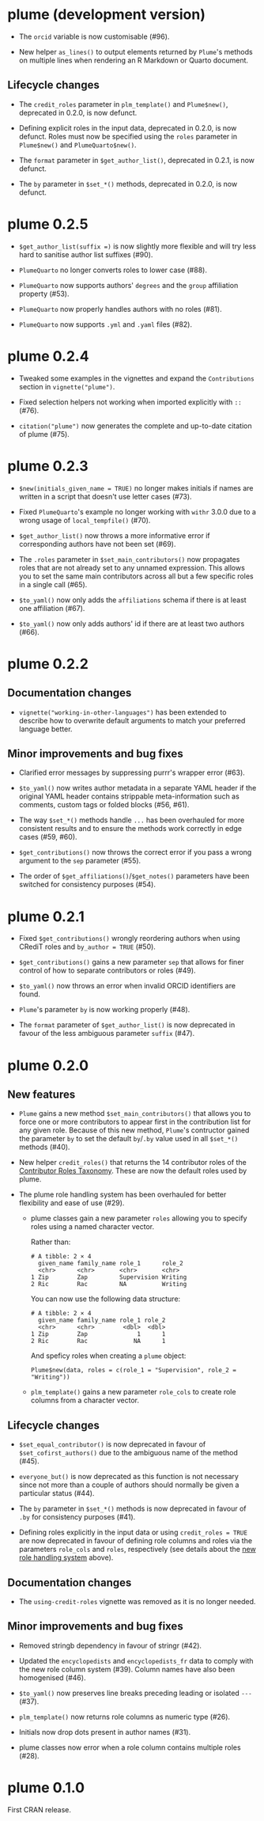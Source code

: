 # plume (development version)

* The `orcid` variable is now customisable (#96).

* New helper `as_lines()` to output elements returned by `Plume`'s methods on multiple lines when rendering an R Markdown or Quarto document.

## Lifecycle changes

* The `credit_roles` parameter in `plm_template()` and `Plume$new()`, deprecated in 0.2.0, is now defunct.

* Defining explicit roles in the input data, deprecated in 0.2.0, is now defunct. Roles must now be specified using the `roles` parameter in `Plume$new()` and `PlumeQuarto$new()`.

* The `format` parameter in `$get_author_list()`, deprecated in 0.2.1, is now defunct.

* The `by` parameter in `$set_*()` methods, deprecated in 0.2.0, is now defunct.

# plume 0.2.5

* `$get_author_list(suffix =)` is now slightly more flexible and will try less hard to sanitise author list suffixes (#90).

* `PlumeQuarto` no longer converts roles to lower case (#88).

* `PlumeQuarto` now supports authors' `degrees` and the `group` affiliation property (#53).

* `PlumeQuarto` now properly handles authors with no roles (#81).

* `PlumeQuarto` now supports `.yml` and `.yaml` files (#82).

# plume 0.2.4

* Tweaked some examples in the vignettes and expand the `Contributions` section in `vignette("plume")`.

* Fixed selection helpers not working when imported explicitly with `::` (#76).

* `citation("plume")` now generates the complete and up-to-date citation of plume (#75).

# plume 0.2.3

* `$new(initials_given_name = TRUE)` no longer makes initials if names are written in a script that doesn't use letter cases (#73).

* Fixed `PlumeQuarto`'s example no longer working with `withr` 3.0.0 due to a wrong usage of `local_tempfile()` (#70).

* `$get_author_list()` now throws a more informative error if corresponding authors have not been set (#69).

* The `.roles` parameter in `$set_main_contributors()` now propagates roles that are not already set to any unnamed expression. This allows you to set the same main contributors across all but a few specific roles in a single call (#65).

* `$to_yaml()` now only adds the `affiliations` schema if there is at least one affiliation (#67).

* `$to_yaml()` now only adds authors' id if there are at least two authors (#66).

# plume 0.2.2

## Documentation changes

* `vignette("working-in-other-languages")` has been extended to describe how to overwrite default arguments to match your preferred language better.

## Minor improvements and bug fixes

* Clarified error messages by suppressing purrr's wrapper error (#63).

* `$to_yaml()` now writes author metadata in a separate YAML header if the original YAML header contains strippable meta-information such as comments, custom tags or folded blocks (#56, #61).

* The way `$set_*()` methods handle `...` has been overhauled for more consistent results and to ensure the methods work correctly in edge cases (#59, #60).

* `$get_contributions()` now throws the correct error if you pass a wrong argument to the `sep` parameter (#55).

* The order of `$get_affiliations()`/`$get_notes()` parameters have been switched for consistency purposes (#54).

# plume 0.2.1

* Fixed `$get_contributions()` wrongly reordering authors when using CRediT roles and `by_author = TRUE` (#50).

* `$get_contributions()` gains a new parameter `sep` that allows for finer control of how to separate contributors or roles (#49).

* `$to_yaml()` now throws an error when invalid ORCID identifiers are found.

* `Plume`'s parameter `by` is now working properly (#48).

* The `format` parameter of `$get_author_list()` is now deprecated in favour of the less ambiguous parameter `suffix` (#47).

# plume 0.2.0

## New features

* `Plume` gains a new method `$set_main_contributors()` that allows you to force one or more contributors to appear first in the contribution list for any given role. Because of this new method, `Plume`'s contructor gained the parameter `by` to set the default `by`/`.by` value used in all `$set_*()` methods (#40).

* New helper `credit_roles()` that returns the 14 contributor roles of the [Contributor Roles Taxonomy](https://credit.niso.org). These are now the default roles used by plume.

<a name="new_role_system" />

* The plume role handling system has been overhauled for better flexibility and ease of use (#29).

  * plume classes gain a new parameter `roles` allowing you to specify roles using a named character vector.

    Rather than:

    ```
    # A tibble: 2 × 4
      given_name family_name role_1      role_2
      <chr>      <chr>       <chr>       <chr>
    1 Zip        Zap         Supervision Writing
    2 Ric        Rac         NA          Writing
    ```

    You can now use the following data structure:

    ```
    # A tibble: 2 × 4
      given_name family_name role_1 role_2
      <chr>      <chr>        <dbl>  <dbl>
    1 Zip        Zap              1      1
    2 Ric        Rac             NA      1
    ```

    And speficy roles when creating a `plume` object:

    ```
    Plume$new(data, roles = c(role_1 = "Supervision", role_2 = "Writing"))
    ```

  * `plm_template()` gains a new parameter `role_cols` to create role columns from a character vector.

## Lifecycle changes

* `$set_equal_contributor()` is now deprecated in favour of `$set_cofirst_authors()` due to the ambiguous name of the method (#45).

* `everyone_but()` is now deprecated as this function is not necessary since not more than a couple of authors should normally be given a particular status (#44).

* The `by` parameter in `$set_*()` methods is now deprecated in favour of `.by` for consistency purposes (#41).

* Defining roles explicitly in the input data or using `credit_roles = TRUE` are now deprecated in favour of defining role columns and roles via the parameters `role_cols` and `roles`, respectively (see details about the [new role handling system](#new_role_system) above).

## Documentation changes

* The `using-credit-roles` vignette was removed as it is no longer needed.

## Minor improvements and bug fixes

* Removed stringb dependency in favour of stringr (#42).

* Updated the `encyclopedists` and `encyclopedists_fr` data to comply with the new role column system (#39). Column names have also been homogenised (#46).

* `$to_yaml()` now preserves line breaks preceding leading or isolated `---` (#37).

* `plm_template()` now returns role columns as numeric type (#26).

* Initials now drop dots present in author names (#31).

* plume classes now error when a role column contains multiple roles (#28).

# plume 0.1.0

First CRAN release.

